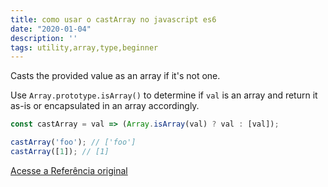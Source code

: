 ```yaml
---
title: como usar o castArray no javascript es6
date: "2020-01-04"
description: ''
tags: utility,array,type,beginner
---
```


Casts the provided value as an array if it's not one.

Use `Array.prototype.isArray()` to determine if `val` is an array and return it as-is or encapsulated in an array accordingly.

```js
const castArray = val => (Array.isArray(val) ? val : [val]);
```

```js
castArray('foo'); // ['foo']
castArray([1]); // [1]
```


[Acesse a Referência original](http://github.com/30-seconds/)
